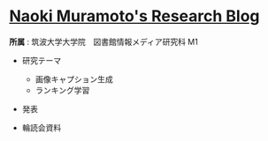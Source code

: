 # [Naoki Muramoto's Research Blog](https://muramon.github.io/research-blog/)

**所属** : 筑波大学大学院　図書館情報メディア研究科 M1

- 研究テーマ
  - 画像キャプション生成
  - ランキング学習

- 発表

- 輪読会資料
